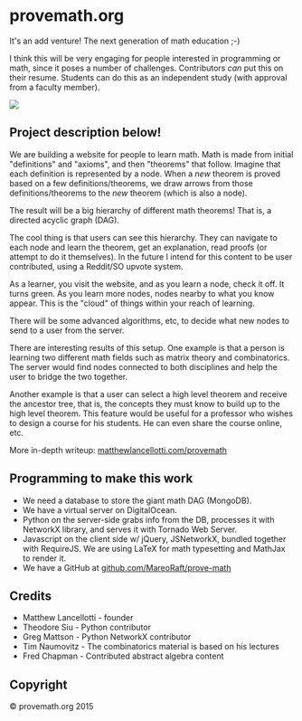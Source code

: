 # provemath.org
It's an add venture!  The next generation of math education ;-)

I think this will be very engaging for people interested in programming or math, since it poses a number of challenges.  Contributors *can* put this on their resume.  Students can do this as an independent study (with approval from a faculty member).

![](http://learnnation.org/pm-pic.png)

Project description below!
------------------------------
We are building a website for people to learn math.  Math is made from initial "definitions" and "axioms", and then "theorems" that follow.  Imagine that each definition is represented by a node.  When a *new* theorem is proved based on a few definitions/theorems, we draw arrows from those definitions/theorems to the *new* theorem (which is also a node).

The result will be a big hierarchy of different math theorems!  That is, a directed acyclic graph (DAG).

The cool thing is that users can see this hierarchy.  They can navigate to each node and learn the theorem, get an explanation, read proofs (or attempt to do it themselves).  In the future I intend for this content to be user contributed, using a Reddit/SO upvote system.

As a learner, you visit the website, and as you learn a node, check it off. It turns green. As you learn more nodes, nodes nearby to what you know appear. This is the "cloud" of things within your reach of learning.

There will be some advanced algorithms, etc, to decide what new nodes to send to a user from the server.

There are interesting results of this setup. One example is that a person is learning two different math fields such as matrix theory and combinatorics. The server would find nodes connected to both disciplines and help the user to bridge the two together.

Another example is that a user can select a high level theorem and receive the ancestor tree, that is, the concepts they must know to build up to the high level theorem. This feature would be useful for a professor who wishes to design a course for his students. He can even share the course online, etc.

More in-depth writeup: [matthewlancellotti.com/provemath](https://matthewlancellotti.com/provemath)

Programming to make this work
------------------------------------
  * We need a database to store the giant math DAG (MongoDB).
  * We have a virtual server on DigitalOcean.
  * Python on the server-side grabs info from the DB, processes it with NetworkX library, and serves it with Tornado Web Server.
  * Javascript on the client side w/ jQuery, JSNetworkX, bundled together with RequireJS.  We are using LaTeX for math typesetting and MathJax to render it.
  * We have a GitHub at [github.com/MareoRaft/prove-math](https://github.com/MareoRaft/prove-math)

Credits
------------
  - Matthew Lancellotti - founder
  - Theodore Siu - Python contributor
  - Greg Mattson - Python NetworkX contributor
  - Tim Naumovitz - The combinatorics material is based on his lectures
  - Fred Chapman - Contributed abstract algebra content

Copyright 
--------------
© provemath.org 2015
